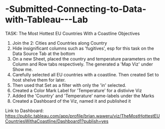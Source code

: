 # -Submitted-Connecting-to-Data-with-Tableau---Lab


TASK: The Most Hottest EU Countries With a Coastline
Objectives

1. Join the 2: Cities and Countries along Country
2. Hide insignificant columns such as 'fugitives', esp for this task on the Data Source Tab at the bottom
3. On a new Sheet, placed the country and temperature parameters on the Column and Row tabs respectively. The generated a 'Map Viz' under Show me.
4. Carefully selected all EU countries with a coastline. Then created Set to host shelve them for later.
5. Then used that Set as a filter with only the 'in' selected.
6. Created a Color Mark Label for 'Temperature' for a distivive Viz
7. Added the 'Country' and 'Temperature' name-labels under the Marks
8. Created a Dashboard of the Viz, named it and published it

Link to Dashboard: https://public.tableau.com/app/profile/brian.waweru/viz/TheMostHottestEUCountriesWithaCoastline/Dashboard1?publish=yes